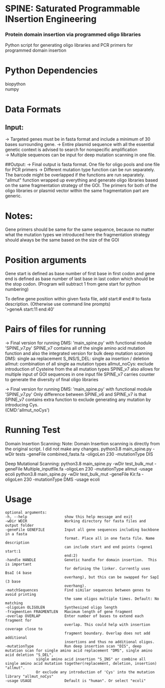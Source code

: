  # SPINE: Saturated Programmable INsertion Engineering
### Protein domain insertion via programmed oligo libraries
Python script for generating oligo libraries and PCR primers for programmed domain insertion

# Python Dependencies
biopython <br />
numpy

# Data Formats
## Input:
-> Targeted genes must be in fasta format and include a minimum of 30 bases surrounding gene.
-> Entire plasmid sequence with all the essential genetic context is advised to search for nonspecific amplification <br />
-> Multiple sequences can be input for deep mutation scanning in one file.

##Output:
-> Final output is fasta format. One file for oligo pools and one file for PCR primers
-> Different mutation type function can be run separately. The barcode might be overlapped if the functions are run separately. "allmut" function wrapped up everything and generate oligo libraries based on the same fragmentation strategy of the GOI. The primers for both of the oligo libraries or plasmid vector within the same fragmentation part are generic.

# Notes:
Gene primers should be same for the same sequence, because no matter what the mutation types we introduced here the fragmentation strategy should always be the same based on the size of the GOI

# Position arguments
Gene start is defined as base number of first base in first codon and gene end is defined as base number of last base in last codon which should be the stop codon.
(Program will subtract 1 from gene start for python numbering)


To define gene position within given fasta file, add start:# end:# to fasta description. (Otherwise use command line prompts) <br />
'>geneA start:11 end:40'


# Pairs of files for running
-> Final version for running DMS: 'main_spine.py' with functional module 'SPINE_v7.py' 
	SPINE_v7 contains all of the single amino acid mutation function and also the integrated version for bulk deep mutation scanning
		DMS: single aa replacement
		S_INS/S_DEL: single aa insertion / deletion
		allmut: combination of all single aa mutation types
		allmut_noCys: exclude introduction of Cysteine from the all mutation types
	SPINE_v7 also allows for multiple input of GOI sequences in one input file
	SPINE_v7 carries counter to generate the diversity of final oligo libraries


-> Final version for running DMS: 'main_spine.py' with functional module 'SPINE_v7.py' 
	Only difference between SPINE_v6 and SPINE_v7 is that SPINE_v7 contains extra function to exclude generating any mutation by introducing Cys.	
	(CMD:'allmut_noCys')
	


# Running Test
Domain Insertion Scanning:
Note: Domain Insertion scanning is directly from the original script. I did not make any changes.
python3.8 main_spine.py -wDir tests -geneFile combined_fasta.fa -oligoLen 230 -mutationType DIS

Deep Mutational Scanning:
python3.8 main_spine.py -wDir test_bulk_mut -geneFile Multiple_inputfile.fa -oligoLen 230 -mutationType allmut -usage ecoli
python3.8 main_spine.py -wDir test_bulk_mut -geneFile Kir.fa -oligoLen 230 -mutationType DMS -usage ecoli



# Usage
```
optional arguments:
-h, --help                 show this help message and exit
-wDir WDIR                 Working directory for fasta files and output folder
-geneFile GENEFILE         Input all gene sequences including backbone in a fasta
                           format. Place all in one fasta file. Name description
                           can include start and end points (>gene1 start:1
                           end:2)
-handle HANDLE             Genetic handle for domain insertion.  This is important
                           for defining the linker. Currently uses BsaI (4 base
                           overhang), but this can be swapped for SapI (3 base
                           overhang).
-matchSequences            Find similar sequences between genes to avoid printing
                           the same oligos multiple times. Default: No matching
-oligoLen OLIGOLEN         Synthesized oligo length
-fragmentLen FRAGMENTLEN   Maximum length of gene fragment
-overlap OVERLAP           Enter number of bases to extend each fragment for
                           overlap. This could help with insertion coverage close to
                           fragment boundary. Overlap does not add additional
                           insertions and thus no additional oligos.
-mutationType              Run deep insertion scan "DIS", deep mutation scan for single amino acid replacement "DMS", single amino acid deletion "S_DEL", 
			  single amino acid insertion "S_INS" or combine all single amino acid mutation together(replacement, deletion, insertion) "allmut".
			  Or exclude any introduction of 'Cys' into the mutation library "allmut_noCys" 
-usage USAGE               Default is "human". Or select "ecoli"
```
